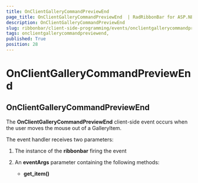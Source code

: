 ```yaml
---
title: OnClientGalleryCommandPreviewEnd 
page_title: OnClientGalleryCommandPreviewEnd  | RadRibbonBar for ASP.NET AJAX Documentation
description: OnClientGalleryCommandPreviewEnd 
slug: ribbonbar/client-side-programming/events/onclientgallerycommandpreviewend-
tags: onclientgallerycommandpreviewend,
published: True
position: 28
---
```


# OnClientGalleryCommandPreviewEnd 



## OnClientGalleryCommandPreviewEnd

The **OnClientGalleryCommandPreviewEnd** client-side event occurs when the user moves the mouse out of a GalleryItem.

The event handler receives two parameters:

1. The instance of the **ribbonbar** firing the event

1. An **eventArgs** parameter containing the following methods:

	* **get_item()**
